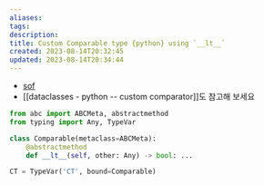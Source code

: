 ```yaml
---
aliases: 
tags: 
description:
title: Custom Comparable type {python} using `__lt__`
created: 2023-08-14T20:32:45
updated: 2023-08-14T20:34:44
---
```

- [sof](https://stackoverflow.com/questions/37669222/how-can-i-hint-that-a-type-is-comparable-with-typing)
- [[dataclasses - python -- custom comparator]]도 참고해 보세요

```python
from abc import ABCMeta, abstractmethod
from typing import Any, TypeVar

class Comparable(metaclass=ABCMeta):
    @abstractmethod
    def __lt__(self, other: Any) -> bool: ...

CT = TypeVar('CT', bound=Comparable)
```
